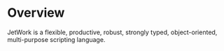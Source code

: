 # Overview

JetWork is a flexible, productive, robust, strongly typed, object-oriented, multi-purpose scripting language.